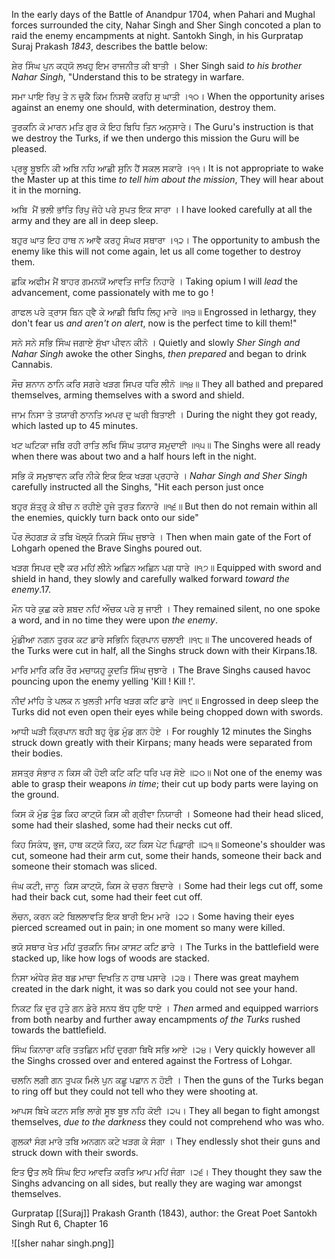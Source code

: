 In the early days of the Battle of Anandpur 1704, when Pahari and Mughal forces surrounded the city, Nahar Singh and Sher Singh concoted a plan to raid the enemy encampments at night. Santokh Singh, in his Gurpratap Suraj Prakash *1843*, describes the battle below:

ਸ਼ੇਰ ਸਿੰਘ ਪੁਨ ਕਹ੍ਯੋ ਲਖਹੁ ਇਮ ਰਾਜਨੀਤ ਕੀ ਬਾਤੀ ।
Sher Singh said *to his brother Nahar Singh*, "Understand this to be strategy in warfare.

ਸਮਾ ਪਾਇ ਰਿਪੁ ਤੇ ਨ ਚੁਕੈ ਕਿਮ ਨਿਸਚੈ ਕਰਹਿ ਸੁ ਘਾਤੀ ।੧੦।
When the opportunity arises against an enemy one should, with determination, destroy them.

ਤੁਰਕਨਿ ਕੋ ਮਾਰਨ ਮਤਿ ਗੁਰ ਕੋ ਇਹ ਬਿਧਿ ਤਿਨ ਅਨੁਸਾਰੇ।
The Guru's instruction is that we destroy the Turks, if we then undergo this mission the Guru will be pleased.

ਪ੍ਰਭੂ ਬੂਝਨਿ ਕੀ ਅਬਿ ਨਹਿ ਆਛੀ ਸੁਨਿ ਹੈਂ ਸਕਲ ਸਕਾਰੇ ।੧੧।
It is not appropriate to wake the Master up at this time *to tell him about the mission*, They will hear about it in the morning.

ਅਬਿ  ਮੈਂ ਭਲੀ ਭਾਂਤਿ ਰਿਪੁ ਜੋਹੇ ਪਰੇ ਸੁਪਤ ਇਕ ਸਾਰਾ ।
I have looked carefully at all the army and they are all in deep sleep.

ਬਹੁਰ ਘਾਤ ਇਹ ਹਾਥ ਨ ਆਵੈ ਕਰਹੁ ਸੰਘਰ ਸਥਾਰਾ ।੧੨।
The opportunity to ambush the enemy like this will not come again, let us all come together to destroy them.

ਛਕਿ ਅਫੀਮ ਮੈਂ ਬਾਹਰ ਗਮਨਯੋਂ ਆਵਤਿ ਜਾਤਿ ਨਿਹਾਰੇ ।
Taking opium I will *lead* the advancement, come passionately with me to go !

ਗਾਫਲ ਪਰੇ ਤ੍ਰਾਸ ਬਿਨ ਹ੍ਵੈ ਕੇ ਆਛੀ ਬਿਧਿ ਲਿਹੁ ਮਾਰੇ ॥੧੩॥
Engrossed in lethargy, they don't fear us *and aren't on alert*, now is the perfect time to kill them!"

ਸਨੇ ਸਨੇ ਸਭਿ ਸਿੰਘ ਜਗਾਏ ਸੁੱਖਾ ਪੀਵਨ ਕੀਨੋ ।
Quietly and slowly *Sher Singh and Nahar Singh* awoke the other Singhs, *then prepared* and began to drink Cannabis.

ਸੌਚ ਸ਼ਨਾਨ ਠਾਨਿ ਕਰਿ ਸਗਰੇ ਖੜਗ ਸਿਪਰ ਧਰਿ ਲੀਨੋ ॥੧੪॥
They all bathed and prepared themselves, arming themselves with a sword and shield.

ਜਾਮ ਨਿਸਾ ਤੇ ਤਯਾਰੀ ਠਾਨਤਿ ਅਪਰ ਦੁ ਘਰੀ ਬਿਤਾਈ ।
During the night they got ready, which lasted up to 45 minutes.

ਖਟ ਘਟਿਕਾ ਜਬਿ ਰਹੀ ਰਾਤਿ ਲਖਿ ਸਿੰਘ ਤਯਾਰ ਸਮੁਦਾਈ ॥੧੫॥
The Singhs were all ready when there was about two and a half hours left in the night.

ਸਭਿ ਕੋ ਸਮੁਝਾਵਨ ਕਰਿ ਨੀਕੇ ਇਕ ਇਕ ਖੜਗ ਪ੍ਰਹਾਰੇ ।
*Nahar Singh and Sher Singh* carefully instructed all the Singhs, "Hit each person just once

ਬਹੁਰ ਸ਼ੱਤ੍ਰੁ ਕੇ ਬੀਚ ਨ ਰਹੀਏ ਹੂਜੇ ਤੁਰਤ ਕਿਨਾਰੇ ॥੧੬॥
But then do not remain within all the enemies, quickly turn back onto our side"

ਪੌਰ ਲੋਹਗੜ ਕੋ ਤਬਿ ਖੋਲ੍ਯੋ ਨਿਕਸੇ ਸਿੰਘ ਜੁਝਾਰੇ ।
Then when main gate of the Fort of Lohgarh opened the Brave Singhs poured out.

ਖੜਗ ਸਿਪਰ ਦ੍ਵੈ ਕਰ ਮਹਿਂ ਲੀਨੇ ਅਛਿਨ ਅਛਿਨ ਪਗ ਧਾਰੇ ॥੧੭॥
Equipped with sword and shield in hand, they slowly and carefully walked forward *toward the enemy*.17.

ਮੌਨ ਧਰੇ ਕੁਛ ਕਰੇ ਸ਼ਬਦ ਨਹਿਂ ਔਚਕ ਪਰੇ ਸੁ ਜਾਈ ।
They remained silent, no one spoke a word, and in no time they were upon *the enemy*.

ਮੁੰਡੀਆ ਨਗਨ ਤੁਰਕ ਕਟ ਡਾਰੇ ਸਭਿਨਿ ਕ੍ਰਿਪਾਨ ਚਲਾਈ ॥੧੮॥
The uncovered heads of the Turks were cut in half, all the Singhs struck down with their Kirpans.18.

ਮਾਰਿ ਮਾਰਿ ਕਰਿ ਰੌਰ ਮਚਾਯਹੁ ਕੂਦਤਿ ਸਿੰਘ ਜੁਝਾਰੇ ।
The Brave Singhs caused havoc pouncing upon the enemy yelling 'Kill ! Kill !'.

ਨੀਦਂ ਮਾਂਹਿ ਤੇ ਪਲਕ ਨ ਖੁਲਤੀ ਮਾਰਿ ਖੜਗ ਕਟਿ ਡਾਰੇ ॥੧੯॥
Engrossed in deep sleep the Turks did not even open their eyes while being chopped down with swords.

ਆਧੀ ਘੜੀ ਕ੍ਰਿਪਾਨ ਬਹੀ ਬਹੁ ਰੁੰਡ ਮੁੰਡ ਗਨ ਹੋਏ ।
For roughly 12 minutes the Singhs struck down greatly with their Kirpans; many heads were separated from their bodies.

ਸ਼ਸਤ੍ਰ ਸੰਭਾਰ ਨ ਕਿਸ ਕੀ ਹੋਈ ਕਟਿ ਕਟਿ ਧਰਿ ਪਰ ਸੋਏ ॥੨੦॥
Not one of the enemy was able to grasp their weapons *in time*; their cut up body parts were laying on the ground.

ਕਿਸ ਕੋ ਮੁੰਡ ਤੁੰਡ ਕਿਹ ਕਾਟ੍ਯੋ ਕਿਸ ਕੀ ਗ੍ਰੀਵਾ ਨਿਯਾਰੀ ।
Someone had their head sliced, some had their slashed, some had their necks cut off.

ਕਿਹ ਸਿਕੰਧ, ਭੁਜ, ਹਾਥ ਕਟ੍ਯੋ ਕਿਹ, ਕਟ ਕਿਸ ਪੇਟ ਪਿਛਾਰੀ ॥੨੧॥
Someone's shoulder was cut, someone had their arm cut, some their hands, someone their back and someone their stomach was sliced.

ਜੰਘ ਕਟੀ, ਜਾਨੂ  ਕਿਸ ਕਾਟ੍ਯੋ, ਕਿਸ ਕੇ ਚਰਨ ਬਿਦਾਰੇ ।
Some had their legs cut off, some had their back cut, some had their feet cut off.

ਲੋਚਨ, ਕਰਨ ਕਟੇ ਬਿਲਲਾਵਤਿ ਇਕ ਬਾਰੀ ਇਮ ਮਾਰੇ ।੨੨।
Some having their eyes pierced screamed out in pain; in one moment so many were killed.

ਭਯੋ ਸਥਾਰ ਖੇਤ ਮਹਿਂ ਤੁਰਕਨਿ ਜਿਮ ਕਾਸਟ ਕਟਿ ਡਾਰੇ ।
The Turks in the battlefield were stacked up, like how logs of woods are stacked.

ਨਿਸਾ ਅੰਧੇਰ ਸ਼ੋਰ ਬਡ ਮਾਚਾ ਦਿਖਤਿ ਨ ਹਾਥ ਪਸਾਰੇ ।੨੩।
There was great mayhem created in the dark night, it was so dark you could not see your hand.

ਨਿਕਟ ਕਿ ਦੂਰ ਹੁਤੇ ਗਨ ਡੇਰੇ ਸਨਧ ਬੱਧ ਹੁਇ ਧਾਏ ।
*Then* armed and equipped warriors from both nearby and further away encampments *of the Turks* rushed towards the battlefield.

ਸਿੰਘ ਕਿਨਾਰਾ ਕਰਿ ਤਤਛਿਨ ਮਹਿਂ ਦੁਰਗਾ ਬਿਖੈ ਸਭਿ ਆਏ ।੨੪।
Very quickly however all the Singhs crossed over and entered against the Fortress of Lohgar.

ਚਲਨਿ ਲਗੀ ਗਨ ਤੁਪਕ ਮਿਲੇ ਪੁਨ ਕਛੂ ਪਛਾਨ ਨ ਹੋਈ ।
Then the guns of the Turks began to ring off but they could not tell who they were shooting at.

ਆਪਸ ਬਿਖੇ ਕਟਨ ਸਭਿ ਲਾਗੇ ਸੂਝ ਬੂਝ ਨਹਿ ਕੋਈ ।੨੫।
They all began to fight amongst themselves, *due to the darkness* they could not comprehend who was who.

ਗੁਲਕਾਂ ਸੰਗ ਮਾਰੇ ਤਬਿ ਅਨਗਨ ਕਟੇ ਖੜਗ ਕੇ ਸੰਗਾ ।
They endlessly shot their guns and struck down with their swords.

ਇਤ ਉਤ ਲਖੈ ਸਿੰਘ ਇਹ ਆਵਤਿ ਕਰਤਿ ਆਪ ਮਹਿਂ ਜੰਗਾ ।੨੬।
They thought they saw the Singhs advancing on all sides, but really they are waging war amongst themselves.

Gurpratap [[Suraj]] Prakash Granth (1843), author: the Great Poet Santokh Singh
Rut 6, Chapter 16

![[sher nahar singh.png]]